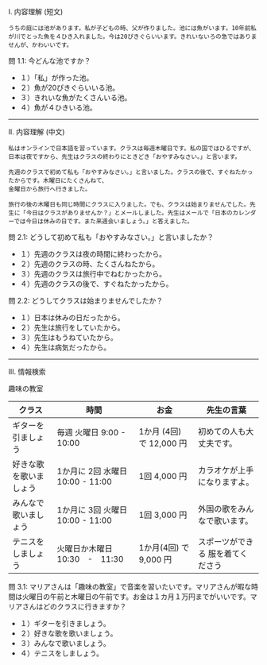 I. 内容理解 (短文)

```
うちの庭には池があります。私が子どもの時、父が作りました。池には魚がいます。10年前私が川でとった魚を４ひき入れました。今は20ぴきぐらいいます。きれいないろの急ではありませんが、かわいいです。
```

問 1.1: 今どんな池ですか？

+ １）「私」が作った池。
+ ２）魚が20ぴきぐらいいる池。
+ ３）きれいな魚がたくさんいる池。
+ ４）魚が４ひきいる池。

---

II. 内容理解 (中文)

```
私はオンラインで日本語を習っています。クラスは毎週木曜日です。私の国ではひるですが、日本は夜ですから、先生はクラスの終わりにときどき「おやすみなさい。」と言います。

先週のクラスで初めて私も「おやすみなさい。」と言いました。クラスの後で、すぐねたかったからです。木曜日にたくさんねて、
金曜日から旅行へ行きました。

旅行の後の木曜日も同じ時間にクラスに入りました。でも、クラスは始まりませんでした。先生に「今日はクラスがありませんか？」とメールしました。先生はメールで「日本のカレンダーでは今日は休みの日です。また来週会いましょう。」と答えました。
```

問 2.1: どうして初めて私も「おやすみなさい。」と言いましたか？

+ １）先週のクラスは夜の時間に終わったから。
+ ２）先週のクラスの時、たくさんねたから。
+ ３）先週のクラスは旅行中でねむかったから。
+ ４）先週のクラスの後で、すぐねたかったから。

問 2.2: どうしてクラスは始まりませんでしたか？

+ １）日本は休みの日だったから。
+ ２）先生は旅行をしていたから。
+ ３）先生はもうねていたから。
+ ４）先生は病気だったから。

---

III. 情報検索

趣味の教室

| クラス | 時間 | お金 | 先生の言葉 |
| --- | --- | --- | --- |
| ギターを引ましょう | 毎週 火曜日 9:00 - 10:00 | 1か月 (4回) で 12,000 円 | 初めての人も大丈夫です。 |
| 好きな歌を歌いましょう | 1か月に 2回 水曜日 10:00 - 11:00 | 1回 4,000 円 | カラオケが上手になりますよ。 |
| みんなで歌いましょう | 1か月に 3回 火曜日 10:00 - 11:00 | 1回 3,000 円| 外国の歌をみんなで歌います。 |
| テニスをしましょう  | 火曜日か木曜日 10:30　-　11:30 | 1か月(4回) で 9,000 円 | スポーツができる 服を着てくださう |


問 3.1: マリアさんは「趣味の教室」で音楽を習いたいです。マリアさんが暇な時間は火曜日の午前と木曜日の午前です。お金は１カ月１万円までがいいです。マリアさんはどのクラスに行きますか？

+ １）ギターを引きましょう。
+ ２）好きな歌を歌いましょう。
+ ３）みんなで歌いましょう。
+ ４）テニスをしましょう。
